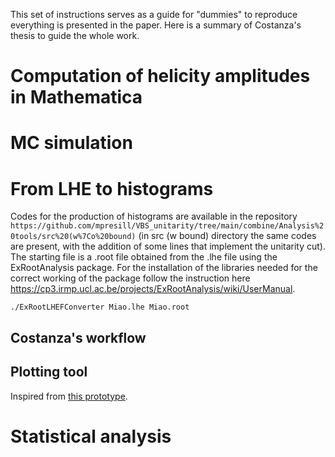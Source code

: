 This set of instructions serves as a guide for "dummies" to reproduce everything is presented in the paper.
Here is a summary of Costanza's thesis to guide the whole work.



# Computation of helicity amplitudes in Mathematica


# MC simulation 


# From LHE to histograms

Codes for the production of histograms are available in the repository ```https://github.com/mpresill/VBS_unitarity/tree/main/combine/Analysis%20tools/src%20(w%7Co%20bound)``` (in src (w bound) directory the same codes are present, with the addition of some lines that implement the unitarity cut). The starting file is a .root file obtained from the .lhe file using the ExRootAnalysis package. For the installation of the libraries needed for the correct working of the package follow the instruction here https://cp3.irmp.ucl.ac.be/projects/ExRootAnalysis/wiki/UserManual.

```
./ExRootLHEFConverter Miao.lhe Miao.root
```

## Costanza's workflow


## Plotting tool
Inspired from [this prototype](https://github.com/acappati/mg5tut_apr21_plots).


# Statistical analysis
